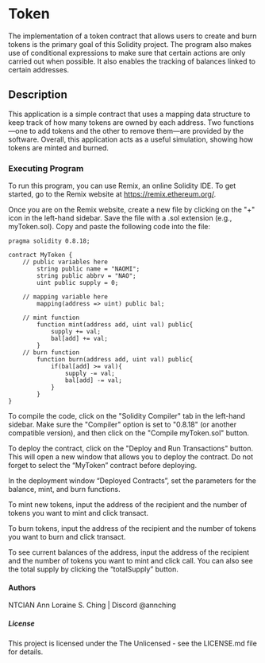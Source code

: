 # Token
The implementation of a token contract that allows users to create and burn tokens is the primary goal of this Solidity project. The program also makes use of conditional expressions to make sure that certain actions are only carried out when possible. It also enables the tracking of balances linked to certain addresses.

## Description
This application is a simple contract that uses a mapping data structure to keep track of how many tokens are owned by each address. Two functions—one to add tokens and the other to remove them—are provided by the software. Overall, this application acts as a useful simulation, showing how tokens are minted and burned.

### Executing Program
To run this program, you can use Remix, an online Solidity IDE. To get started, go to the Remix website at https://remix.ethereum.org/.

Once you are on the Remix website, create a new file by clicking on the "+" icon in the left-hand sidebar. Save the file with a .sol extension (e.g., myToken.sol). Copy and paste the following code into the file:


```// SPDX-License-Identifier: MIT
pragma solidity 0.8.18;

contract MyToken {
    // public variables here
        string public name = "NAOMI";
        string public abbrv = "NAO";
        uint public supply = 0;

    // mapping variable here
        mapping(address => uint) public bal;

    // mint function
        function mint(address add, uint val) public{
            supply += val;
            bal[add] += val;
        }
    // burn function
        function burn(address add, uint val) public{
            if(bal[add] >= val){
                supply -= val;
                bal[add] -= val;
            }
        }
}
```

To compile the code, click on the "Solidity Compiler" tab in the left-hand sidebar. Make sure the "Compiler" option is set to "0.8.18" (or another compatible version), and then click on the "Compile myToken.sol" button.

To deploy the contract, click on the "Deploy and Run Transactions" button. This will open a new window that allows you to deploy the contract. Do not forget to select the “MyToken” contract before deploying.

In the deployment window “Deployed Contracts”, set the parameters for the balance, mint, and burn functions.

To mint new tokens, input the address of the recipient and the number of tokens you want to mint and click transact.

To burn tokens, input the address of the recipient and the number of tokens you want to burn and click transact.

To see current balances of the address, input the address of the recipient and the number of tokens you want to mint and click call. You can also see the total supply by clicking the “totalSupply” button.

#### Authors
NTCIAN Ann Loraine S. Ching | Discord @annching

##### License
This project is licensed under the The Unlicensed - see the LICENSE.md file for details.
